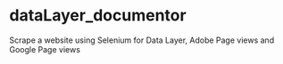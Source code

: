 # dataLayer_documentor
Scrape a website using Selenium for Data Layer, Adobe Page views and Google Page views
